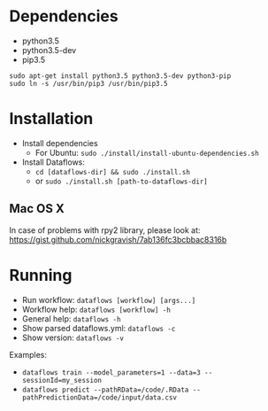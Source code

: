 
# Dependencies

* python3.5
* python3.5-dev
* pip3.5

```
sudo apt-get install python3.5 python3.5-dev python3-pip
sudo ln -s /usr/bin/pip3 /usr/bin/pip3.5
```

# Installation

* Install dependencies
  * For Ubuntu: `sudo ./install/install-ubuntu-dependencies.sh`
* Install Dataflows:
  * `cd [dataflows-dir] && sudo ./install.sh`
  * or `sudo ./install.sh [path-to-dataflows-dir]`

## Mac OS X

In case of problems with rpy2 library, please look at: https://gist.github.com/nickgravish/7ab136fc3bcbbac8316b

# Running

* Run workflow: `dataflows [workflow] [args...]`
* Workflow help: `dataflows [workflow] -h`
* General help: `dataflows -h`
* Show parsed dataflows.yml: `dataflows -c`
* Show version: `dataflows -v`

Examples:

* `dataflows train --model_parameters=1 --data=3 --sessionId=my_session`
* `dataflows predict --pathRData=/code/.RData --pathPredictionData=/code/input/data.csv`
